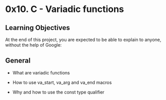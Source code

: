 # 0x10. C - Variadic functions

## Learning Objectives
At the end of this project, you are expected to be able to explain to anyone, without the help of Google:

## General

* What are variadic functions

* How to use va_start, va_arg and va_end macros

* Why and how to use the const type qualifier
